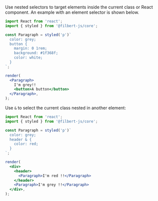 Use nested selectors to target elements inside the current class or React component. An example with an element selector is shown below.

```jsx editor=live
import React from 'react';
import { styled } from '@filbert-js/core';

const Paragraph = styled('p')`
  color: grey;
  button {
    margin: 0 1rem;
    background: #1f368f;
    color: white;
  }
`;

render(
  <Paragraph>
    I'm grey!!
    <button>A button</button>
  </Paragraph>,
);
```

Use `&` to select the current class nested in another element:

```jsx editor=live
import React from 'react';
import { styled } from '@filbert-js/core';

const Paragraph = styled('p')`
  color: grey;
  header & {
    color: red;
  }
`;

render(
  <div>
    <header>
      <Paragraph>I'm red !!</Paragraph>
    </header>
    <Paragraph>I'm grey !!</Paragraph>
  </div>,
);
```
